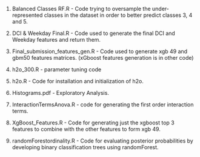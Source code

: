 1) Balanced Classes RF.R - Code trying to oversample the under-represented classes in the dataset in order to better predict classes 3, 4 and 5. 

2) DCI & Weekday Final.R - Code used to generate the final DCI and Weekday features and return them. 

3) Final_submission_features_gen.R - Code used to generate xgb 49 and gbm50 features matrices. (xGboost features generation is in other code)

4) h2o_300.R - parameter tuning code 

5) h2o.R - Code for installation and initialization of h2o. 

6) Histograms.pdf - Exploratory Analysis. 

7) InteractionTermsAnova.R - code for generating the first order interaction terms.

8) XgBoost_Features.R - Code for generating just the xgboost top 3 features to combine with the other features to form xgb 49. 

9) randomForestordinality.R - Code for evaluating posterior probabilities by developing binary classification trees using randomForest. 

